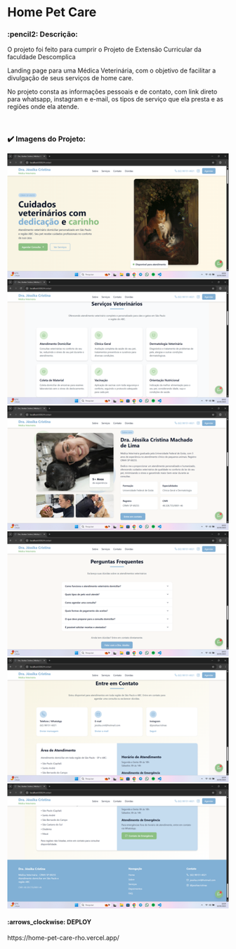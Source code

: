 <h1>Home Pet Care</h1>
<h3>:pencil2: Descrição:</h3>
<p>O projeto foi feito para cumprir o Projeto de Extensão Curricular da faculdade Descomplica

Landing page para uma Médica Veterinária, com o objetivo de facilitar a divulgação de seus serviços de home care.

No projeto consta as informações pessoais e de contato, com link direto para whatsapp, instagram e e-mail, os tipos de serviço que ela presta e as regiões onde ela atende.
</p>
<br>
<h3>✔️ Imagens do Projeto:</h3>
<img src="https://github.com/carolinacubass/home-pet-care/blob/main/imagens%20do%20projeto%20pronto/1.png" alt="imagem-1"/>
<img src="https://github.com/carolinacubass/home-pet-care/blob/main/imagens%20do%20projeto%20pronto/2.png" alt="imagem-2"/>
<img src="https://github.com/carolinacubass/home-pet-care/blob/main/imagens%20do%20projeto%20pronto/3.png" alt="imagem-3"/>
<img src="https://github.com/carolinacubass/home-pet-care/blob/main/imagens%20do%20projeto%20pronto/4.png" alt="imagem-4"/>
<img src="https://github.com/carolinacubass/home-pet-care/blob/main/imagens%20do%20projeto%20pronto/5.png" alt="imagem-5"/>
<img src="https://github.com/carolinacubass/home-pet-care/blob/main/imagens%20do%20projeto%20pronto/6.png" alt="imagem-6"/>
<br>
<h4>:arrows_clockwise: DEPLOY</h4>
https://home-pet-care-rho.vercel.app/
